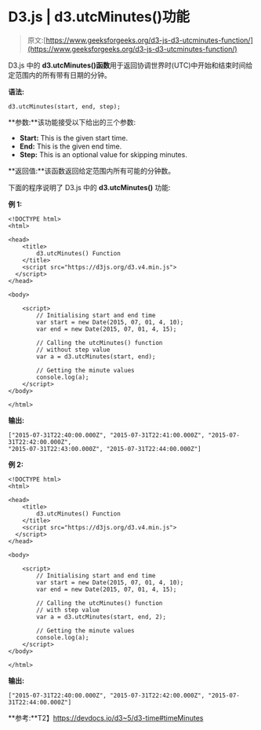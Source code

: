 # D3.js | d3.utcMinutes()功能

> 原文:[https://www.geeksforgeeks.org/d3-js-d3-utcminutes-function/](https://www.geeksforgeeks.org/d3-js-d3-utcminutes-function/)

D3.js 中的 **d3.utcMinutes()函数**用于返回协调世界时(UTC)中开始和结束时间给定范围内的所有带有日期的分钟。

**语法:**

```
d3.utcMinutes(start, end, step);
```

**参数:**该功能接受以下给出的三个参数:

*   **Start:** This is the given start time.
*   **End:** This is the given end time.
*   **Step:** This is an optional value for skipping minutes.

**返回值:**该函数返回给定范围内所有可能的分钟数。

下面的程序说明了 D3.js 中的 **d3.utcMinutes()** 功能:

**例 1:**

```
<!DOCTYPE html>
<html>

<head>
    <title>
        d3.utcMinutes() Function
    </title>
    <script src="https://d3js.org/d3.v4.min.js">
  </script>
</head>

<body>

    <script>
        // Initialising start and end time
        var start = new Date(2015, 07, 01, 4, 10);
        var end = new Date(2015, 07, 01, 4, 15);

        // Calling the utcMinutes() function
        // without step value
        var a = d3.utcMinutes(start, end);

        // Getting the minute values
        console.log(a);
    </script>
</body>

</html>
```

**输出:**

```
["2015-07-31T22:40:00.000Z", "2015-07-31T22:41:00.000Z", "2015-07-31T22:42:00.000Z", 
"2015-07-31T22:43:00.000Z", "2015-07-31T22:44:00.000Z"]

```

**例 2:**

```
<!DOCTYPE html>
<html>

<head>
    <title>
        d3.utcMinutes() Function
    </title>
    <script src="https://d3js.org/d3.v4.min.js">
  </script>
</head>

<body>

    <script>
        // Initialising start and end time
        var start = new Date(2015, 07, 01, 4, 10);
        var end = new Date(2015, 07, 01, 4, 15);

        // Calling the utcMinutes() function
        // with step value
        var a = d3.utcMinutes(start, end, 2);

        // Getting the minute values
        console.log(a);
    </script>
</body>

</html>
```

**输出:**

```
["2015-07-31T22:40:00.000Z", "2015-07-31T22:42:00.000Z", "2015-07-31T22:44:00.000Z"]

```

**参考:**T2】https://devdocs.io/d3~5/d3-time#timeMinutes
